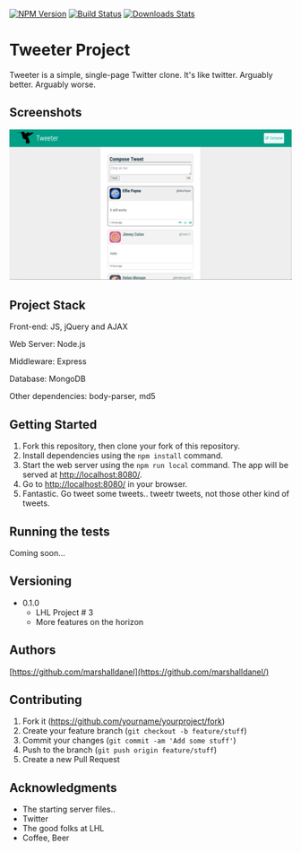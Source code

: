 [![NPM Version][npm-image]][npm-url]
[![Build Status][travis-image]][travis-url]
[![Downloads Stats][npm-downloads]][npm-url]

# Tweeter Project

Tweeter is a simple, single-page Twitter clone. It's like twitter. Arguably better. Arguably worse.

## Screenshots

![Screenshot of URLs page](https://github.com/marshalldanel/tweetr/blob/master/docs/Screen%20Shot%202017-07-14%20at%209.05.35%20AM.png?raw=true)

## Project Stack

Front-end: JS, jQuery and AJAX

Web Server: Node.js

Middleware: Express

Database: MongoDB

Other dependencies: body-parser, md5

## Getting Started

1. Fork this repository, then clone your fork of this repository.
2. Install dependencies using the `npm install` command.
3. Start the web server using the `npm run local` command. The app will be served at <http://localhost:8080/>.
4. Go to <http://localhost:8080/> in your browser.
5. Fantastic. Go tweet some tweets.. tweetr tweets, not those other kind of tweets.

## Running the tests

Coming soon...

## Versioning

* 0.1.0
    * LHL Project # 3
    * More features on the horizon

## Authors

[https://github.com/marshalldanel](https://github.com/marshalldanel/)

## Contributing

1. Fork it (<https://github.com/yourname/yourproject/fork>)
2. Create your feature branch (`git checkout -b feature/stuff`)
3. Commit your changes (`git commit -am 'Add some stuff'`)
4. Push to the branch (`git push origin feature/stuff`)
5. Create a new Pull Request

## Acknowledgments

* The starting server files..
* Twitter
* The good folks at LHL
* Coffee, Beer

<!-- Markdown link & img dfn's -->
[npm-image]: https://img.shields.io/npm/v/datadog-metrics.svg?style=flat-square
[npm-url]: https://npmjs.org/package/datadog-metrics
[npm-downloads]: https://img.shields.io/hexpm/dt/plug.svg
[travis-image]: https://img.shields.io/travis/dbader/node-datadog-metrics/master.svg?style=flat-square
[travis-url]: https://travis-ci.org/dbader/node-datadog-metrics
